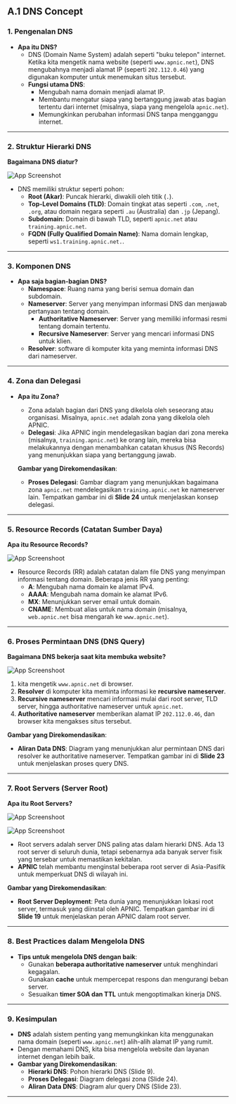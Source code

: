## **A.1 DNS Concept**

### **1. Pengenalan DNS**
- **Apa itu DNS?**
  - DNS (Domain Name System) adalah seperti "buku telepon" internet. Ketika kita mengetik nama website (seperti `www.apnic.net`), DNS mengubahnya menjadi alamat IP (seperti `202.112.0.46`) yang digunakan komputer untuk menemukan situs tersebut.
  - **Fungsi utama DNS**:
    - Mengubah nama domain menjadi alamat IP.
    - Membantu mengatur siapa yang bertanggung jawab atas bagian tertentu dari internet (misalnya, siapa yang mengelola `apnic.net`).
    - Memungkinkan perubahan informasi DNS tanpa mengganggu internet.

---

### **2. Struktur Hierarki DNS**
**Bagaimana DNS diatur?**

![App Screenshot](assets/rangkuman/domain_tree_apnic_slide_9.png)

  - DNS memiliki struktur seperti pohon:
    - **Root (Akar)**: Puncak hierarki, diwakili oleh titik (`.`).
    - **Top-Level Domains (TLD)**: Domain tingkat atas seperti `.com`, `.net`, `.org`, atau domain negara seperti `.au` (Australia) dan `.jp` (Jepang).
    - **Subdomain**: Domain di bawah TLD, seperti `apnic.net` atau `training.apnic.net`.
    - **FQDN (Fully Qualified Domain Name)**: Nama domain lengkap, seperti `ws1.training.apnic.net.`.
---

### **3. Komponen DNS**
- **Apa saja bagian-bagian DNS?**
  - **Namespace**: Ruang nama yang berisi semua domain dan subdomain.
  - **Nameserver**: Server yang menyimpan informasi DNS dan menjawab pertanyaan tentang domain.
    - **Authoritative Nameserver**: Server yang memiliki informasi resmi tentang domain tertentu.
    - **Recursive Nameserver**: Server yang mencari informasi DNS untuk klien.
  - **Resolver**: software di komputer kita yang meminta informasi DNS dari nameserver.

---

### **4. Zona dan Delegasi**
- **Apa itu Zona?**
  - Zona adalah bagian dari DNS yang dikelola oleh seseorang atau organisasi. Misalnya, `apnic.net` adalah zona yang dikelola oleh APNIC.
  - **Delegasi**: Jika APNIC ingin mendelegasikan bagian dari zona mereka (misalnya, `training.apnic.net`) ke orang lain, mereka bisa melakukannya dengan menambahkan catatan khusus (NS Records) yang menunjukkan siapa yang bertanggung jawab.

  **Gambar yang Direkomendasikan**:
  - **Proses Delegasi**: Gambar diagram yang menunjukkan bagaimana zona `apnic.net` mendelegasikan `training.apnic.net` ke nameserver lain. Tempatkan gambar ini di **Slide 24** untuk menjelaskan konsep delegasi.

---

### **5. Resource Records (Catatan Sumber Daya)**
**Apa itu Resource Records?**

![App Screenshoot](assets/rangkuman/common_resource_record_type_apnic_slide_21.png)

  - Resource Records (RR) adalah catatan dalam file DNS yang menyimpan informasi tentang domain. Beberapa jenis RR yang penting:
    - **A**: Mengubah nama domain ke alamat IPv4.
    - **AAAA**: Mengubah nama domain ke alamat IPv6.
    - **MX**: Menunjukkan server email untuk domain.
    - **CNAME**: Membuat alias untuk nama domain (misalnya, `web.apnic.net` bisa mengarah ke `www.apnic.net`).

---

### **6. Proses Permintaan DNS (DNS Query)**
**Bagaimana DNS bekerja saat kita membuka website?**

![App Screenshoot](assets/rangkuman/dns_data_flow_apnic_slide_23.png)

  1. kita mengetik `www.apnic.net` di browser.
  2. **Resolver** di komputer kita meminta informasi ke **recursive nameserver**.
  3. **Recursive nameserver** mencari informasi mulai dari root server, TLD server, hingga authoritative nameserver untuk `apnic.net`.
  4. **Authoritative nameserver** memberikan alamat IP `202.112.0.46`, dan browser kita mengakses situs tersebut.

  **Gambar yang Direkomendasikan**:
  - **Aliran Data DNS**: Diagram yang menunjukkan alur permintaan DNS dari resolver ke authoritative nameserver. Tempatkan gambar ini di **Slide 23** untuk menjelaskan proses query DNS.

---

### **7. Root Servers (Server Root)**
**Apa itu Root Servers?**

![App Screenshoot](assets/rangkuman/root_server_apnic_slide_19.png)


![App Screenshoot](assets/rangkuman/root_server_apnic_slide_20.png)

  - Root servers adalah server DNS paling atas dalam hierarki DNS. Ada 13 root server di seluruh dunia, tetapi sebenarnya ada banyak server fisik yang tersebar untuk memastikan kekitalan.
  - **APNIC** telah membantu menginstal beberapa root server di Asia-Pasifik untuk memperkuat DNS di wilayah ini.

  **Gambar yang Direkomendasikan**:
  - **Root Server Deployment**: Peta dunia yang menunjukkan lokasi root server, termasuk yang diinstal oleh APNIC. Tempatkan gambar ini di **Slide 19** untuk menjelaskan peran APNIC dalam root server.

---

### **8. Best Practices dalam Mengelola DNS**
- **Tips untuk mengelola DNS dengan baik**:
  - Gunakan **beberapa authoritative nameserver** untuk menghindari kegagalan.
  - Gunakan **cache** untuk mempercepat respons dan mengurangi beban server.
  - Sesuaikan **timer SOA dan TTL** untuk mengoptimalkan kinerja DNS.

---

### **9. Kesimpulan**
- **DNS** adalah sistem penting yang memungkinkan kita menggunakan nama domain (seperti `www.apnic.net`) alih-alih alamat IP yang rumit.
- Dengan memahami DNS, kita bisa mengelola website dan layanan internet dengan lebih baik.
- **Gambar yang Direkomendasikan**:
  - **Hierarki DNS**: Pohon hierarki DNS (Slide 9).
  - **Proses Delegasi**: Diagram delegasi zona (Slide 24).
  - **Aliran Data DNS**: Diagram alur query DNS (Slide 23).

---